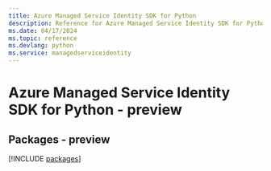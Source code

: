 ```yaml
---
title: Azure Managed Service Identity SDK for Python
description: Reference for Azure Managed Service Identity SDK for Python
ms.date: 04/17/2024
ms.topic: reference
ms.devlang: python
ms.service: managedserviceidentity
---
```

# Azure Managed Service Identity SDK for Python - preview
## Packages - preview
[!INCLUDE [packages](managed-service-identity-index.md)]